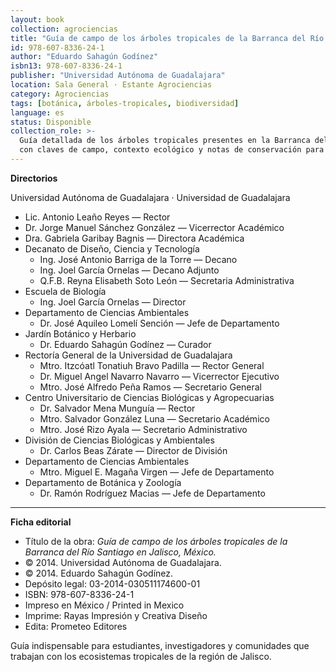 ```yaml
---
layout: book
collection: agrociencias
title: "Guía de campo de los árboles tropicales de la Barranca del Río Santiago en Jalisco, México."
id: 978-607-8336-24-1
author: "Eduardo Sahagún Godínez"
isbn13: 978-607-8336-24-1
publisher: "Universidad Autónoma de Guadalajara"
location: Sala General · Estante Agrociencias
category: Agrociencias
tags: [botánica, árboles-tropicales, biodiversidad]
language: es
status: Disponible
collection_role: >-
  Guía detallada de los árboles tropicales presentes en la Barranca del Río Santiago,
  con claves de campo, contexto ecológico y notas de conservación para proyectos de agrociencias.
---
```

**Directorios**

Universidad Autónoma de Guadalajara  ·  Universidad de Guadalajara

- Lic. Antonio Leaño Reyes — Rector
- Dr. Jorge Manuel Sánchez González — Vicerrector Académico
- Dra. Gabriela Garibay Bagnis — Directora Académica
- Decanato de Diseño, Ciencia y Tecnología
  - Ing. José Antonio Barriga de la Torre — Decano
  - Ing. Joel García Ornelas — Decano Adjunto
  - Q.F.B. Reyna Elisabeth Soto León — Secretaria Administrativa
- Escuela de Biología
  - Ing. Joel García Ornelas — Director
- Departamento de Ciencias Ambientales
  - Dr. José Aquileo Lomelí Sención — Jefe de Departamento
- Jardín Botánico y Herbario
  - Dr. Eduardo Sahagún Godínez — Curador
- Rectoría General de la Universidad de Guadalajara
  - Mtro. Itzcóatl Tonatiuh Bravo Padilla — Rector General
  - Dr. Miguel Angel Navarro Navarro — Vicerrector Ejecutivo
  - Mtro. José Alfredo Peña Ramos — Secretario General
- Centro Universitario de Ciencias Biológicas y Agropecuarias
  - Dr. Salvador Mena Munguía — Rector
  - Mtro. Salvador González Luna — Secretario Académico
  - Mtro. José Rizo Ayala — Secretario Administrativo
- División de Ciencias Biológicas y Ambientales
  - Dr. Carlos Beas Zárate — Director de División
- Departamento de Ciencias Ambientales
  - Mtro. Miguel E. Magaña Virgen — Jefe de Departamento
- Departamento de Botánica y Zoología
  - Dr. Ramón Rodríguez Macias — Jefe de Departamento

---

**Ficha editorial**

- Título de la obra: *Guía de campo de los árboles tropicales de la Barranca del Río Santiago en Jalisco, México.*
- © 2014. Universidad Autónoma de Guadalajara.
- © 2014. Eduardo Sahagún Godínez.
- Depósito legal: 03-2014-030511174600-01
- ISBN: 978-607-8336-24-1
- Impreso en México / Printed in Mexico
- Imprime: Rayas Impresión y Creativa Diseño
- Edita: Prometeo Editores

Guía indispensable para estudiantes, investigadores y comunidades que trabajan con los ecosistemas tropicales de la región de Jalisco.
